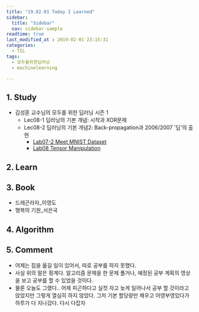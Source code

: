 ```yaml
---
title: "19.02.01 Today I Learned"
sidebar:
  title: "Sidebar"
  nav: sidebar-sample
readtime: true
last_modified_at : 2019-02-01 23:15:31
categories:
  - TIL
tags:
  - 모두를위한딥러닝
  - machinelearning

---
```


## 1. Study

- 김성훈 교수님의 모두를 위한 딥러닝 시즌 1
    - Lec08-1 딥러닝의 기본 개념: 시작과 XOR문제
    - Lec08-2 딥러닝의 기본 개념2: Back-propagation과 2006/2007 '딥'의 출현
      - [Lab07-2 Meet MNIST Dataset](https://github.com/jinhyeok-kim/MLStudy/blob/master/MLStudy_Lab/MLStudy_Lab07-2.ipynb)
      - [Lab08 Tensor Manipulation](https://github.com/jinhyeok-kim/MLStudy/blob/master/MLStudy_Lab/MLStudy_Lab08.ipynb)


## 2. Learn


## 3. Book

- 드래곤라자_이영도
- 행복의 기원_서은국

## 4. Algorithm


## 5. Comment

- 어제는 짐을 옮길 일이 있어서, 따로 공부를 하지 못했다.
- 사실 위의 말은 핑계다. 알고리즘 문제을 한 문제 풀거나, 예정된 공부 계획의 영상을 보고 공부를 할 수 있었을 것이다.
- 물론 오늘도 그랬다.. 어제 피곤하다고 실컷 자고 늦게 일어나서 공부 할 것이라고 앉았지만 그렇게 열심히 하지 않았다. 그저 기본 할당량만 채우고 어영부영있다가 하루가 다 지나갔다. 다시 다잡자